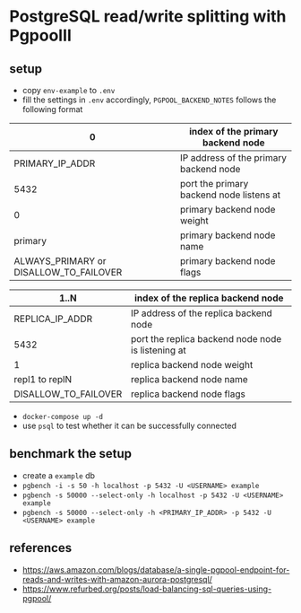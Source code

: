 # PostgreSQL read/write splitting with PgpoolII

## setup

- copy `env-example` to `.env`
- fill the settings in `.env` accordingly, `PGPOOL_BACKEND_NOTES` follows the following format

| 0                                      | index of the primary backend node        |
| -------------------------------------- | ---------------------------------------- |
| PRIMARY_IP_ADDR                        | IP address of the primary backend node   |
| 5432                                   | port the primary backend node listens at |
| 0                                      | primary backend node weight              |
| primary                                | primary backend node name                |
| ALWAYS_PRIMARY or DISALLOW_TO_FAILOVER | primary backend node flags               |

| 1..N                 | index of the replica backend node                  |
| -------------------- | -------------------------------------------------- |
| REPLICA_IP_ADDR      | IP address of the replica backend node             |
| 5432                 | port the replica backend node node is listening at |
| 1                    | replica backend node weight                        |
| repl1 to replN       | replica backend node name                          |
| DISALLOW_TO_FAILOVER | replica backend node flags                         |

- `docker-compose up -d`
- use `psql` to test whether it can be successfully connected

## benchmark the setup

- create a `example` db
- `pgbench -i -s 50 -h localhost -p 5432 -U <USERNAME> example`
- `pgbench -s 50000 --select-only -h localhost -p 5432 -U <USERNAME> example`
- `pgbench -s 50000 --select-only -h <PRIMARY_IP_ADDR> -p 5432 -U <USERNAME> example`

## references

- https://aws.amazon.com/blogs/database/a-single-pgpool-endpoint-for-reads-and-writes-with-amazon-aurora-postgresql/
- https://www.refurbed.org/posts/load-balancing-sql-queries-using-pgpool/
